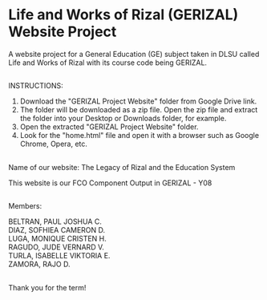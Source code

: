 # Life and Works of Rizal (GERIZAL) Website Project

A website project for a General Education (GE) subject taken in DLSU called Life and Works of Rizal with its course code being GERIZAL.

##

INSTRUCTIONS:

1. Download the "GERIZAL Project Website" folder from Google Drive link. 
2. The folder will be downloaded as a zip file. Open the zip file and extract the folder into
your Desktop or Downloads folder, for example. 
3. Open the extracted "GERIZAL Project Website" folder.
4. Look for the "home.html" file and open it with a browser such as Google Chrome, Opera, etc.

##

Name of our website: The Legacy of Rizal and the Education System

This website is our FCO Component Output in GERIZAL - Y08

##

Members:

BELTRAN, PAUL JOSHUA C. \
DIAZ, SOFHIEA CAMERON D. \
LUGA, MONIQUE CRISTEN H. \
RAGUDO, JUDE VERNARD V. \
TURLA, ISABELLE VIKTORIA E. \
ZAMORA, RAJO D. 

##

Thank you for the term!
